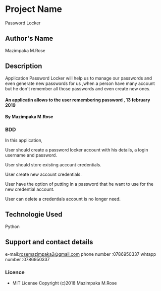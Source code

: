 # Project Name

Password Locker

## Author's Name

Mazimpaka M.Rose

## Description

Application Password Locker will help us to manage our passwords and even generate new passwords for us ,when a person have many account but he don't remember all those passwords and even create new ones.

#### An applicatin allows to the user remembering password , 13 february 2019

#### By **Mazimpaka M.Rose**

### BDD

In this application,

User should create a password locker account with his details, a login username and password.

User should store existing account credentials.

User create new account credentials.

User have the option of putting in a password that he want to use for the new credential account.

User can delete a credentials account is no longer need.

## Technologie Used

Python

## Support and contact details

e-mail:rosemazimpaka2@gmail.com
phone number :0786950337
whtapp number :0786950337

### Licence

- MIT License Copyright (c)2018 Mazimpaka M.Rose
